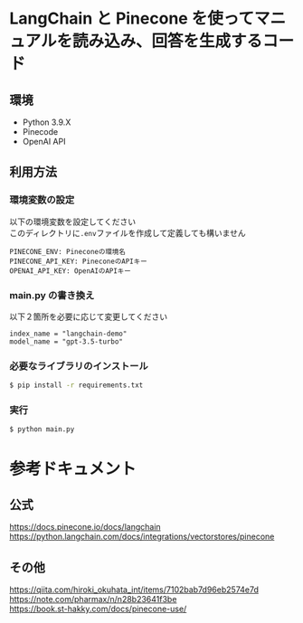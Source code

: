 # LangChain と Pinecone を使ってマニュアルを読み込み、回答を生成するコード

## 環境

- Python 3.9.X
- Pinecode
- OpenAI API

## 利用方法

### 環境変数の設定

以下の環境変数を設定してください  
このディレクトリに`.env`ファイルを作成して定義しても構いません

```
PINECONE_ENV: Pineconeの環境名
PINECONE_API_KEY: PineconeのAPIキー
OPENAI_API_KEY: OpenAIのAPIキー
```

### main.py の書き換え

以下２箇所を必要に応じて変更してください

```
index_name = "langchain-demo"
model_name = "gpt-3.5-turbo"

```

### 必要なライブラリのインストール

```bash
$ pip install -r requirements.txt
```

### 実行

```bash
$ python main.py
```

# 参考ドキュメント

## 公式

https://docs.pinecone.io/docs/langchain
https://python.langchain.com/docs/integrations/vectorstores/pinecone

## その他

https://qiita.com/hiroki_okuhata_int/items/7102bab7d96eb2574e7d  
https://note.com/pharmax/n/n28b23641f3be  
https://book.st-hakky.com/docs/pinecone-use/
